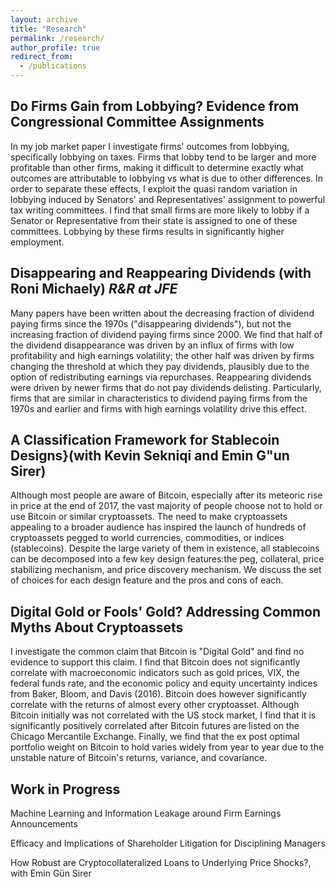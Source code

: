 ```yaml
---
layout: archive
title: "Research"
permalink: /research/
author_profile: true
redirect_from:
  - /publications
---
```


## Do  Firms  Gain  from  Lobbying?   Evidence  from  Congressional  Committee  Assignments
In my job market paper I investigate firms' outcomes from lobbying, specifically lobbying on taxes. Firms that lobby tend to be larger and more profitable than other firms, making it difficult to determine exactly what outcomes are attributable to lobbying vs what is due to other differences. In order to separate these effects, I exploit the quasi random variation in lobbying induced by Senators' and Representatives' assignment to powerful tax writing committees.  I find that small firms are more likely to lobby if a Senator or Representative from their state is assigned to one of these committees.  Lobbying by these firms results in significantly higher employment. 


## Disappearing and Reappearing Dividends (with Roni Michaely) *R&R at JFE*
Many papers have been written about the decreasing fraction of dividend paying firms since the 1970s ("disappearing dividends"), but not the increasing fraction of dividend paying firms since 2000. We find that half of the dividend disappearance was driven by an influx of firms with low profitability and high earnings volatility; the other half was driven by firms changing the threshold at which they pay dividends, plausibly due to the option of redistributing earnings via repurchases. Reappearing dividends were driven by newer firms that do not pay dividends delisting. Particularly, firms that are similar in characteristics to dividend paying firms from the 1970s and earlier and firms with high earnings volatility drive this effect. 

## A Classification Framework for Stablecoin Designs}(with Kevin Sekniqi and Emin G\"un Sirer)
Although most people are aware of Bitcoin, especially after its meteoric rise in price at the end of 2017, the vast majority of people choose not to hold or use Bitcoin or similar cryptoassets.  The need to make cryptoassets appealing to a broader audience has inspired the launch of hundreds of cryptoassets pegged to world currencies, commodities, or indices (stablecoins).  Despite the large variety of them in existence, all stablecoins can be decomposed into a few key design features:the peg, collateral, price stabilizing mechanism, and price discovery mechanism. We discuss the set of choices for each design feature and the pros and cons of each.

## Digital Gold or Fools' Gold? Addressing Common Myths About Cryptoassets
I investigate the common claim that Bitcoin is "Digital Gold"  and find no evidence to support this claim.  I find that Bitcoin does not significantly correlate with macroeconomic indicators such as gold prices, VIX, the federal funds rate, and the economic policy and equity uncertainty indices from Baker, Bloom, and Davis (2016).  Bitcoin does however significantly correlate with the returns of almost every other cryptoasset. Although Bitcoin initially was not correlated with the US stock market, I find that it is significantly positively correlated after Bitcoin futures are listed on the Chicago Mercantile Exchange.  Finally, we find that the ex post optimal portfolio weight on Bitcoin to hold varies widely from year to year due to the unstable nature of Bitcoin's returns, variance, and covariance.


##  Work in Progress
Machine Learning and Information Leakage around Firm Earnings Announcements

Efficacy and Implications of Shareholder Litigation for Disciplining Managers

How Robust are Cryptocollateralized Loans to Underlying Price Shocks?, with Emin Gün Sirer
 
